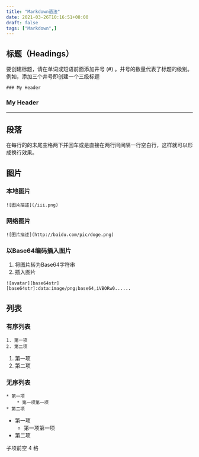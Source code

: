```yaml
---
title: "Markdown语法"
date: 2021-03-26T10:16:51+08:00
draft: false
tags: ["Markdown",]
---
```


## 标题（Headings）

要创建标题，请在单词或短语前面添加井号 (#) 。井号的数量代表了标题的级别。例如，添加三个井号即创建一个三级标题
```
### My Header
```
### My Header
------------
## 段落

在每行的的末尾空格两下并回车或是直接在两行间间隔一行空白行，这样就可以形成换行效果。

## 图片

### 本地图片

```
![图片描述](/iii.png)
```

### 网络图片

```
![图片描述](http://baidu.com/pic/doge.png)
```

### 以Base64编码插入图片

1. 将图片转为Base64字符串
2. 插入图片
```
![avatar][base64str]
[base64str]:data:image/png;base64,iVBORw0......
```

## 列表

### 有序列表

```
1. 第一项
2. 第二项
```

1. 第一项
2. 第二项

### 无序列表

```
* 第一项
    * 第一项第一项
* 第二项
```

* 第一项
    * 第一项第一项
* 第二项

子项前空 4 格